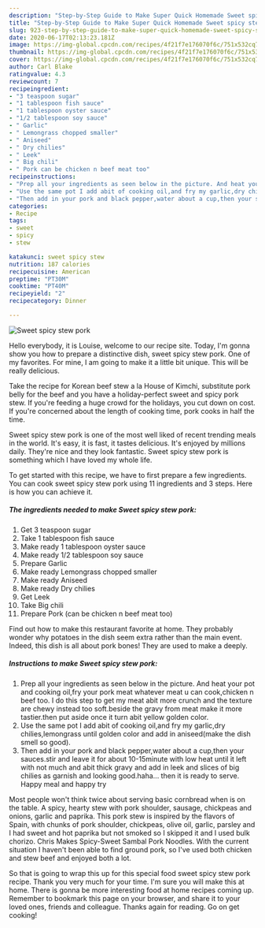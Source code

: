 ```yaml
---
description: "Step-by-Step Guide to Make Super Quick Homemade Sweet spicy stew pork"
title: "Step-by-Step Guide to Make Super Quick Homemade Sweet spicy stew pork"
slug: 923-step-by-step-guide-to-make-super-quick-homemade-sweet-spicy-stew-pork
date: 2020-06-17T02:13:23.181Z
image: https://img-global.cpcdn.com/recipes/4f21f7e176070f6c/751x532cq70/sweet-spicy-stew-pork-recipe-main-photo.jpg
thumbnail: https://img-global.cpcdn.com/recipes/4f21f7e176070f6c/751x532cq70/sweet-spicy-stew-pork-recipe-main-photo.jpg
cover: https://img-global.cpcdn.com/recipes/4f21f7e176070f6c/751x532cq70/sweet-spicy-stew-pork-recipe-main-photo.jpg
author: Carl Blake
ratingvalue: 4.3
reviewcount: 7
recipeingredient:
- "3 teaspoon sugar"
- "1 tablespoon fish sauce"
- "1 tablespoon oyster sauce"
- "1/2 tablespoon soy sauce"
- " Garlic"
- " Lemongrass chopped smaller"
- " Aniseed"
- " Dry chilies"
- " Leek"
- " Big chili"
- " Pork can be chicken n beef meat too"
recipeinstructions:
- "Prep all your ingredients as seen below in the picture. And heat your pot and cooking oil,fry your pork meat whatever meat u can cook,chicken n beef too. I do this step to get my meat abit more crunch and the texture are chewy instead too soft.beside the gravy from meat make it more tastier.then put aside once it turn abit yellow golden color."
- "Use the same pot I add abit of cooking oil,and fry my garlic,dry chilies,lemongrass until golden color and add in aniseed(make the dish smell so good)."
- "Then add in your pork and black pepper,water about a cup,then your sauces.stir and leave it for about 10-15minute with low heat until it left with not much and abit thick gravy and add in leek and slices of big chilies as garnish and looking good.haha... then it is ready to serve. Happy meal and happy try"
categories:
- Recipe
tags:
- sweet
- spicy
- stew

katakunci: sweet spicy stew 
nutrition: 187 calories
recipecuisine: American
preptime: "PT30M"
cooktime: "PT40M"
recipeyield: "2"
recipecategory: Dinner

---
```



![Sweet spicy stew pork](https://img-global.cpcdn.com/recipes/4f21f7e176070f6c/751x532cq70/sweet-spicy-stew-pork-recipe-main-photo.jpg)

Hello everybody, it is Louise, welcome to our recipe site. Today, I'm gonna show you how to prepare a distinctive dish, sweet spicy stew pork. One of my favorites. For mine, I am going to make it a little bit unique. This will be really delicious.

Take the recipe for Korean beef stew a la House of Kimchi, substitute pork belly for the beef and you have a holiday-perfect sweet and spicy pork stew. If you&#39;re feeding a huge crowd for the holidays, you cut down on cost. If you&#39;re concerned about the length of cooking time, pork cooks in half the time.

Sweet spicy stew pork is one of the most well liked of recent trending meals in the world. It's easy, it is fast, it tastes delicious. It's enjoyed by millions daily. They're nice and they look fantastic. Sweet spicy stew pork is something which I have loved my whole life.


To get started with this recipe, we have to first prepare a few ingredients. You can cook sweet spicy stew pork using 11 ingredients and 3 steps. Here is how you can achieve it.

<!--inarticleads1-->

##### The ingredients needed to make Sweet spicy stew pork:

1. Get 3 teaspoon sugar
1. Take 1 tablespoon fish sauce
1. Make ready 1 tablespoon oyster sauce
1. Make ready 1/2 tablespoon soy sauce
1. Prepare  Garlic
1. Make ready  Lemongrass chopped smaller
1. Make ready  Aniseed
1. Make ready  Dry chilies
1. Get  Leek
1. Take  Big chili
1. Prepare  Pork (can be chicken n beef meat too)


Find out how to make this restaurant favorite at home. They probably wonder why potatoes in the dish seem extra rather than the main event. Indeed, this dish is all about pork bones! They are used to make a deeply. 

<!--inarticleads2-->

##### Instructions to make Sweet spicy stew pork:

1. Prep all your ingredients as seen below in the picture. And heat your pot and cooking oil,fry your pork meat whatever meat u can cook,chicken n beef too. I do this step to get my meat abit more crunch and the texture are chewy instead too soft.beside the gravy from meat make it more tastier.then put aside once it turn abit yellow golden color.
1. Use the same pot I add abit of cooking oil,and fry my garlic,dry chilies,lemongrass until golden color and add in aniseed(make the dish smell so good).
1. Then add in your pork and black pepper,water about a cup,then your sauces.stir and leave it for about 10-15minute with low heat until it left with not much and abit thick gravy and add in leek and slices of big chilies as garnish and looking good.haha... then it is ready to serve. Happy meal and happy try


Most people won&#39;t think twice about serving basic cornbread when is on the table. A spicy, hearty stew with pork shoulder, sausage, chickpeas and onions, garlic and paprika. This pork stew is inspired by the flavors of Spain, with chunks of pork shoulder, chickpeas, olive oil, garlic, parsley and I had sweet and hot paprika but not smoked so I skipped it and I used bulk chorizo. Chris Makes Spicy-Sweet Sambal Pork Noodles. With the current situation I haven&#39;t been able to find ground pork, so I&#39;ve used both chicken and stew beef and enjoyed both a lot. 

So that is going to wrap this up for this special food sweet spicy stew pork recipe. Thank you very much for your time. I'm sure you will make this at home. There is gonna be more interesting food at home recipes coming up. Remember to bookmark this page on your browser, and share it to your loved ones, friends and colleague. Thanks again for reading. Go on get cooking!
